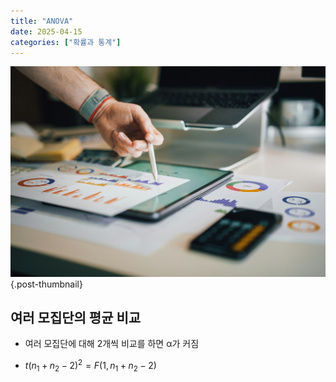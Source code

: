 ```yaml
---
title: "ANOVA"
date: 2025-04-15
categories: ["확률과 통계"]
---
```


![](/img/stat-thumb.jpg){.post-thumbnail}

## 여러 모집단의 평균 비교

- 여러 모집단에 대해 2개씩 비교를 하면 α가 커짐

- $t(n_1 + n_2 - 2)^2 = F(1, n_1 + n_2 -2)$

